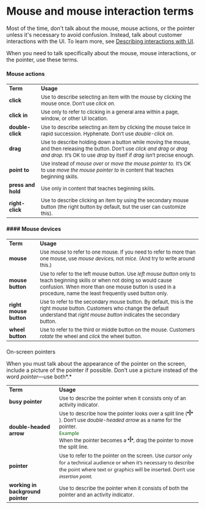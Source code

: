 ﻿# Mouse and mouse interaction terms

Most
of the time, don't talk about the mouse, mouse actions, or the pointer
unless it's necessary to avoid confusion. Instead, talk about
customer interactions with the UI. To learn more, see [Describing interactions with UI](https://worldready.cloudapp.net/Styleguide/Read?id=2700&topicid=26472).

When you need to talk specifically about the mouse, mouse interactions, or the pointer, use these terms.

#### Mouse actions

<table>
<tbody>
<tr class="odd">
<td><b>Term</b></td>
<td><b>Usage</b></td>
</tr>
<tr class="even">
<td><div>
<b>click</b>
</div></td>
<td><div>
<span style="font-size:small;">Use to describe selecting an item with the mouse by clicking the mouse once. Don’t use </span><em><span style="font-size:small;">click on.</span></em>
</div></td>
</tr>
<tr class="odd">
<td><div>
<b>click in</b>
</div></td>
<td><div>
<span style="font-size:small;">Use only to refer to clicking in a general area within a page, window, or other UI location.</span>
</div></td>
</tr>
<tr class="even">
<td><div>
<div>
<b>double-click</b>
</div>
</div></td>
<td><div>
<div>
<span style="font-size:small;">Use to describe selecting an item by clicking the mouse twice in rapid succession. Hyphenate. Don’t use </span><em><span style="font-size:small;">double-click on.</span></em>
</div>
</div></td>
</tr>
<tr class="odd">
<td><div>
<b>drag</b>
</div></td>
<td><div>
<span style="font-size:small;">Use to describe holding down a button while moving the mouse, and then releasing the button. Don’t use </span><em><span style="font-size:small;">click and drag</span></em><span style="font-size:small;"> or </span><em><span style="font-size:small;">drag and drop.</span></em> <span style="font-size:small;">It’s OK to use </span><em><span style="font-size:small;">drop</span></em> <span style="font-size:small;">by itself if </span><em><span style="font-size:small;">drag</span></em> <span style="font-size:small;">isn’t precise enough.</span>
</div></td>
</tr>
<tr class="even">
<td><div>
<strong><b>point to</b></strong>
</div></td>
<td><div>
<span style="font-size:small;">Use instead of <em>mouse over</em> or </span><em><span style="font-size:small;">move the mouse pointer to.</span></em> <span style="font-size:small;">It’s OK to use </span><em><span style="font-size:small;">move the mouse pointer to</span></em> <span style="font-size:small;">in content that teaches beginning skills. </span>
</div></td>
</tr>
<tr class="odd">
<td><div>
<b>press and hold</b>
</div></td>
<td><div>
<span style="font-size:small;">Use only in content that teaches beginning skills. </span>
</div></td>
</tr>
<tr class="even">
<td><div>
<b>right-click</b>
</div></td>
<td><div>
<span style="font-size:small;">Use to describe clicking an item by using the secondary mouse button (the right button by default, but the user can customize this). </span>
</div></td>
</tr>
</tbody>
</table>

#### #### Mouse devices

<table>
<tbody>
<tr class="odd">
<td><b>Term</b></td>
<td><b>Usage</b></td>
</tr>
<tr class="even">
<td><div>
<div>
<b>mouse</b>
</div>
</div></td>
<td><div>
<div>
<span style="font-size:small;">Use </span><em><span style="font-size:small;">mouse</span></em><span style="font-size:small;"> to refer to one mouse. If you need to refer to more than one mouse, use </span><em><span style="font-size:small;">mouse devices,</span></em> <span style="font-size:small;">not </span><em><span style="font-size:small;">mice.</span></em> <span style="font-size:small;">(And try to write around this.)</span>
</div>
</div></td>
</tr>
<tr class="odd">
<td><div>
<b>mouse button</b>
</div></td>
<td><div>
<span style="font-size:small;">Use to refer to the left mouse button. Use </span><em><span style="font-size:small;">left mouse button</span></em><span style="font-size:small;"> only to teach beginning skills or when not doing so would cause confusion. When more than one mouse button is used in a procedure, name the least frequently used button only. </span>
</div></td>
</tr>
<tr class="even">
<td><div>
<b>right mouse button</b>
</div></td>
<td><div>
<span style="font-size:small;">Use to refer to the secondary mouse button. By default, this is the right mouse button. Customers who change the default understand that </span><em><span style="font-size:small;">right mouse button</span></em><span style="font-size:small;"> indicates the secondary button. </span>
</div></td>
</tr>
<tr class="odd">
<td><div>
<b>wheel button</b>
</div></td>
<td><div>
<span style="font-size:small;">Use to refer to the third or middle button on the mouse. Customers </span><em><span style="font-size:small;">rotate</span></em><span style="font-size:small;"> the wheel and </span><em><span style="font-size:small;">click</span></em><span style="font-size:small;"> the wheel button.</span>
</div></td>
</tr>
</tbody>
</table>

#### 
On-screen pointers

When you
must talk about the appearance of the pointer on the screen, include
a picture of the pointer if possible. Don’t use a picture instead
of the word *pointer*—use both*.*

<table>
<tbody>
<tr class="odd">
<td><b>Term</b></td>
<td><b>Usage</b></td>
</tr>
<tr class="even">
<td><div>
<b>busy pointer</b>
</div></td>
<td><div>
<span style="font-size:small;">Use to describe the pointer when it consists only of an activity indicator. </span>
</div></td>
</tr>
<tr class="odd">
<td><div>
<b>double-headed arrow </b>
</div></td>
<td><div>
<span style="font-size:small;">Use to describe how the pointer looks over a split line (</span><img src="mouse-mouse-interaction-terms_files/1502439723.png" /><span style="font-size:small;">). Don’t use </span><em><span style="font-size:small;">double-headed arrow</span></em> <span style="font-size:small;">as a name for the pointer.<br />
</span><span style="color:#006600;font-family:Segoe UI;font-size:small;">Example</span> <span style="color:#000000;font-size:small;"><br />
</span><span style="font-size:small;">When the pointer becomes a </span><img src="mouse-mouse-interaction-terms_files/270050385.png" /><span style="font-size:small;">, drag the pointer to move the split line.</span>
</div></td>
</tr>
<tr class="even">
<td><div>
<b>pointer</b>
</div></td>
<td><div>
<span style="font-size:small;">Use to refer to the pointer on the screen. Use </span><em><span style="font-size:small;">cursor</span></em> <span style="font-size:small;font-family:&#39;Segoe UI&#39;;">only for a technical audience</span><span style="font-family:&#39;Segoe UI&#39;;font-size:small;"> or when it’s necessary to describe the point where text or graphics will be inserted. Don’t use <em>insertion point.</em></span>
</div></td>
</tr>
<tr class="odd">
<td><div>
<b>working in background pointer</b>
</div></td>
<td><div>
<span style="font-size:small;">Use to describe the pointer when it consists of both the pointer and an activity indicator.</span>
</div></td>
</tr>
</tbody>
</table>
